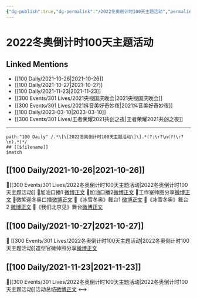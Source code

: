 ```yaml
---
{"dg-publish":true,"dg-permalink":"/2022冬奥倒计时100天主题活动","permalink":"/2022冬奥倒计时100天主题活动/","created":"2022-12-23T11:17:17.000+08:00","updated":"2023-02-26T00:50:21.000+08:00"}
---
```


# 2022冬奥倒计时100天主题活动

## Linked Mentions
- [[100 Daily/2021-10-26\|2021-10-26]]
- [[100 Daily/2021-10-27\|2021-10-27]]
- [[100 Daily/2021-11-23\|2021-11-23]]
- [[300 Events/301 Lives/2021央视国庆晚会\|2021央视国庆晚会]]
- [[300 Events/301 Lives/2021抖音美好奇妙夜\|2021抖音美好奇妙夜]]
- [[100 Daily/2023-03-10\|2023-03-10]]
- [[300 Events/301 Lives/王者荣耀2021共创之夜\|王者荣耀2021共创之夜]]


---

```expander
path:"100 Daily" /.*\[\[2022冬奥倒计时100天主题活动\]\].*(?:\r?\n(?!\r?\n).*)*/
## [[$filename]]
$match
```
## [[100 Daily/2021-10-26\|2021-10-26]]
🌟[[300 Events/301 Lives/2022冬奥倒计时100天主题活动\|2022冬奥倒计时100天主题活动]]
💫加油口播1 [微博正文](https://m.weibo.cn/6466290670/4696649861960200)
💫加油口播2[微博正文](https://m.weibo.cn/6466290670/4696660674612778)
💫工作室帅图分享[微博正文](https://m.weibo.cn/6466290670/4696670560588427)
💫微笑迎冬奥口播[微博正文](https://m.weibo.cn/6466290670/4696508660976333)
💫《冰雪冬奥》舞台1 [微博正文](https://m.weibo.cn/6466290670/4696656614525719)
💫《冰雪冬奥》舞台2 [微博正文](https://m.weibo.cn/6466290670/4696679444386913)
💫《我们北京见》舞台[微博正文](https://m.weibo.cn/6466290670/4696660594656665)
## [[100 Daily/2021-10-27\|2021-10-27]]
🌟 [[300 Events/301 Lives/2022冬奥倒计时100天主题活动\|2022冬奥倒计时100天主题活动]]造型官微帅照分享[微博正文](https://m.weibo.cn/6466290670/4696843105076764)
## [[100 Daily/2021-11-23\|2021-11-23]]
💫[[300 Events/301 Lives/2022冬奥倒计时100天主题活动\|2022冬奥倒计时100天主题活动]]活动总结[微博正文](https://m.weibo.cn/6466290670/4706820943776545)
<-->